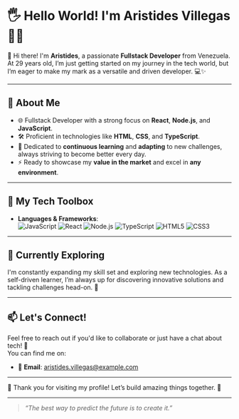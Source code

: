 # 🖐️ Hello World! I'm **Aristides Villegas** 👨‍💻

👋 Hi there! I'm **Aristides**, a passionate **Fullstack Developer** from Venezuela. At 29 years old, I’m just getting started on my journey in the tech world, but I’m eager to make my mark as a versatile and driven developer. 💻✨

---

## 🚀 About Me
- 🌐 Fullstack Developer with a strong focus on **React**, **Node.js**, and **JavaScript**.
- 🛠️ Proficient in technologies like **HTML**, **CSS**, and **TypeScript**.
- 🧠 Dedicated to **continuous learning** and **adapting** to new challenges, always striving to become better every day.
- ⚡ Ready to showcase my **value in the market** and excel in **any environment**.

---

## 🔧 My Tech Toolbox

- **Languages & Frameworks**:  
  ![JavaScript](https://img.shields.io/badge/-JavaScript-F7DF1E?style=flat&logo=javascript&logoColor=black) 
  ![React](https://img.shields.io/badge/-React-61DAFB?style=flat&logo=react&logoColor=black) 
  ![Node.js](https://img.shields.io/badge/-Node.js-339933?style=flat&logo=node.js&logoColor=white) 
  ![TypeScript](https://img.shields.io/badge/-TypeScript-007ACC?style=flat&logo=typescript&logoColor=white) 
  ![HTML5](https://img.shields.io/badge/-HTML5-E34F26?style=flat&logo=html5&logoColor=white) 
  ![CSS3](https://img.shields.io/badge/-CSS3-1572B6?style=flat&logo=css3&logoColor=white)

---

## 🌱 Currently Exploring
I'm constantly expanding my skill set and exploring new technologies. As a self-driven learner, I’m always up for discovering innovative solutions and tackling challenges head-on. 🚀

---

## 📫 Let's Connect!

Feel free to reach out if you'd like to collaborate or just have a chat about tech! 💬  
You can find me on:

- 📧 **Email**: [aristides.villegas@example.com](mailto:aristides.villegas@example.com)

---

🌟 Thank you for visiting my profile! Let’s build amazing things together. 🚀

---

> _“The best way to predict the future is to create it.”_
